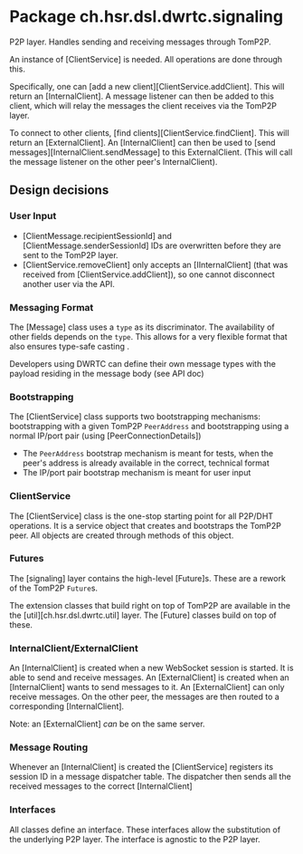 # Package ch.hsr.dsl.dwrtc.signaling

P2P layer. Handles sending and receiving messages through TomP2P.

An instance of [ClientService] is needed. All operations are done through this.

Specifically, one can [add a new client][ClientService.addClient]. This will return an [InternalClient]. A message listener can then be added to this client, which will relay the messages the client receives via the TomP2P layer.

To connect to other clients, [find clients][ClientService.findClient]. This will return an [ExternalClient]. An [InternalClient] can then be used to [send messages][InternalClient.sendMessage] to this ExternalClient. (This will call the message listener on the other peer's InternalClient).

## Design decisions

### User Input 

* [ClientMessage.recipientSessionId] and [ClientMessage.senderSessionId] IDs are overwritten before they are sent to the TomP2P layer.
* [ClientService.removeClient] only accepts an [IInternalClient] (that was received from [ClientService.addClient]), so one cannot disconnect another user via the API.

### Messaging Format

The [Message] class uses a `type` as its discriminator. The availability of other fields depends on the `type`. This allows for a very flexible format that also ensures type-safe casting .

Developers using DWRTC can define their own message types with the payload residing in the message body (see API doc)


### Bootstrapping

The [ClientService] class supports two bootstrapping mechanisms: bootstrapping with a given TomP2P `PeerAddress` and bootstrapping using a normal IP/port pair (using [PeerConnectionDetails])

* The `PeerAddress` bootstrap mechanism is meant for tests, when the peer's address is already available in the correct, technical format
* The IP/port pair bootstrap mechanism is meant for user input

### ClientService

The [ClientService] class is the one-stop starting point for all P2P/DHT operations. It is a service object that creates and bootstraps the TomP2P peer. All objects are created through methods of this object.

### Futures

The [signaling] layer contains the high-level [Future]s. These are a rework of the TomP2P `Future`s.

The extension classes that build right on top of TomP2P are available in the the [util][ch.hsr.dsl.dwrtc.util] layer. The [Future] classes build on top of these.

### InternalClient/ExternalClient

An [InternalClient] is created when a new WebSocket session is started. It is able to send and receive messages. 
An [ExternalClient] is created when an [InternalClient] wants to send messages to it.
An [ExternalClient] can only receive messages. On the other peer, the messages are then routed to a corresponding [InternalClient].

Note: an [ExternalClient] *can* be on the same server.

### Message Routing

Whenever an [InternalClient] is created the [ClientService] registers its session ID in a message dispatcher table. The dispatcher then sends all the received messages to the correct [InternalClient] 


### Interfaces

All classes define an interface. These interfaces allow the substitution of the underlying P2P layer. The interface is agnostic to the P2P layer.

